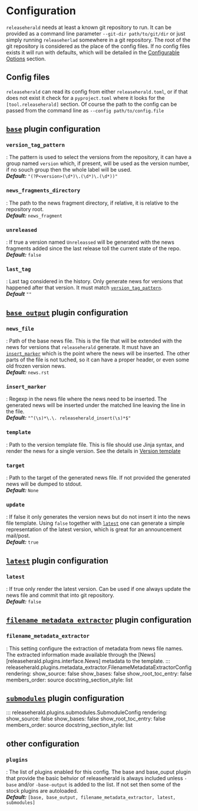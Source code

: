 # Configuration

`releaseherald` needs at least a known git repository to run. It can be provided as a command line
parameter `--git-dir path/to/git/dir`
or just simply running `releaseherlad` somewhere in a git repository. The root of the git repository is considered as
the place of the config files. If no config files exists it will run with defaults, which will be detailed in the
[Configurable Options](#configurable-options) section.

## Config files

`releaseherald` can read its config from either `releaseherald.toml`, or if that does not exist it check for a
`pyproject.toml` where it looks for the `[tool.releaseherald]` section. Of course the path to the config can be passed
from the command line as `--config path/to/config.file`



## [`base`](plugins/stock.md#base) plugin configuration
### `version_tag_pattern`

: The pattern is used to select the versions from the repository, it can have a group named `version` which, if present,
will be used as the version number, if no souch group then the whole label will be used.   
**_Default:_** `"(?P<version>(\d*)\.(\d*)\.(\d*))"`

### `news_fragments_directory`

: The path to the news fragment directory, if relative, it is relative to the repository root.  
**_Default:_** `news_fragment`

### `unreleased`

: If true a version named `Unreleassed` will be generated with the news fragments added since the last release toll the
current state of the repo.  
**_Default:_** `false`

### `last_tag`

: Last tag considered in the history. Only generate news for versions that happened after that version. It must
match [`version_tag_pattern`](#version_tag_pattern).  
**_Default_** `""`


## [`base_output`](plugins/stock.md#base_output) plugin configuration
### `news_file`

: Path of the base news file. This is the file that will be extended with the news for versions that `releaseherald`
generate. It must have an [`insert_marker`](#insert_marker) which is the point where the news will be inserted. The
other parts of the file is not tuched, so it can have a proper header, or even some old frozen version news.  
**_Default:_** `news.rst`

### `insert_marker`

: Regexp in the news file where the news need to be inserted. The generated news will be inserted under the matched line
leaving the line in the file.  
**_Default:_** `"^(\s)*\.\. releaseherald_insert(\s)*$"`

### `template`

: Path to the version template file. This is file should use Jinja syntax, and render the news for a single version. See
the details in [Version template](version_template.md)

### `target`

: Path to the target of the generated news file. If not provided the generated news will be dumped to stdout.  
**_Default:_** `None`

### `update`

: If false it only generates the version news but do not insert it into the news file template. Using `false` together
with [`latest`](#latest) one can generate a simple representation of the latest version, which is great for an
announcement mail/post.  
**_Default:_** `true`

## [`latest`](plugins/stock.md#latest) plugin configuration

### `latest`

: If true only render the latest version. Can be used if one always update the news file and commit that into git
repository.  
**_Default:_** `false`

## [`filename_metadata_extractor`](plugins/stock.md#filename_metadata_extractor) plugin configuration
### `filename_metadata_extractor`

: This setting configure the extraction of metadata from news file names. The extracted information made available 
through the [News][releaseherald.plugins.interface.News] metadata to the template.
::: releaseherald.plugins.metadata_extractor.FilenameMetadataExtractorConfig
    rendering:
        show_source: false 
        show_bases: false
        show_root_toc_entry: false
        members_order: source
        docstring_section_style: list 

## [`submodules`](plugins/stock.md#submodules) plugin configuration

::: releaseherald.plugins.submodules.SubmoduleConfig
    rendering:
        show_source: false 
        show_bases: false
        show_root_toc_entry: false
        members_order: source
        docstring_section_style: list 


## other configuration
### `plugins`

: The list of plugins enabled for this config. The base and base_ouput plugin that provide the basic behvior of 
releaseherald is always included unless `-base` and/or `-base-output` is added to the list. If not set then some of 
the stock plugins are autoloaded.  
**_Default:_** `[base, base_output, filename_metadata_extractor, latest, submodules]`
